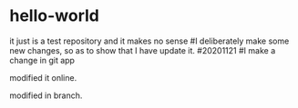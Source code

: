 # hello-world
it just is a test repository and it makes no sense
#I deliberately make some new changes, so as to show that I have update it. #20201121
#I make a change in git app


modified it online.


modified in branch.
